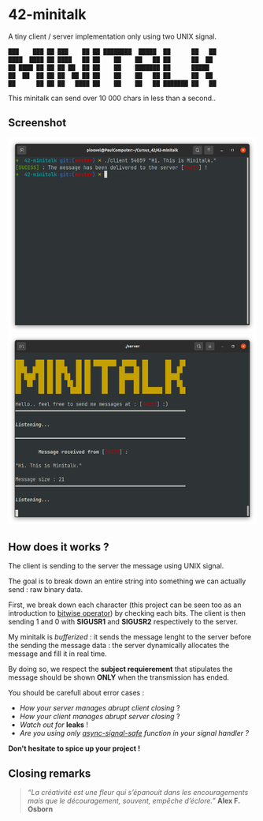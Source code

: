 # 42-minitalk
A tiny client / server implementation only using two UNIX signal.


```
███    ███ ██ ███    ██ ██ ████████  █████  ██      ██   ██
████  ████ ██ ████   ██ ██    ██    ██   ██ ██      ██  ██  
██ ████ ██ ██ ██ ██  ██ ██    ██    ███████ ██      █████   
██  ██  ██ ██ ██  ██ ██ ██    ██    ██   ██ ██      ██  ██  
██      ██ ██ ██   ████ ██    ██    ██   ██ ███████ ██   ██ 
```

This minitalk can send over 10 000 chars in less than a second..

## Screenshot

<img src="assets/imgs/client.png" width="700"/>
<img src="assets/imgs/server.png" width="700"/>

## How does it works ?

The client is sending to the server the message using UNIX signal.

The goal is to break down an entire string into something we can actually send : raw binary data.

First, we break down each character (this project can be seen too as an introduction to [bitwise operator](https://en.wikipedia.org/wiki/Bitwise_operation)) by checking each bits. The client is then sending 1 and 0 with **SIGUSR1** and **SIGUSR2** respectively to the server.

My minitalk is *bufferized* : it sends the message lenght to the server before the sending the message data : the server dynamically allocates the message and fill it in real time.

By doing so, we respect the **subject requierement** that stipulates the message should be shown **ONLY** when the transmission has ended.

You should be carefull about error cases : 

* *How your server manages abrupt client closing* ?
* *How your client manages abrupt server closing* ?
* *Watch out for* **leaks** !
* *Are you using only [async-signal-safe](https://man7.org/linux/man-pages/man7/signal-safety.7.html) function in your signal handler ?*

**Don't hesitate to spice up your project !**

## Closing remarks

>	<cite>“La créativité est une fleur qui s’épanouit dans les encouragements mais que le découragement, souvent, empêche d’éclore.”</cite>
**Alex F. Osborn**
